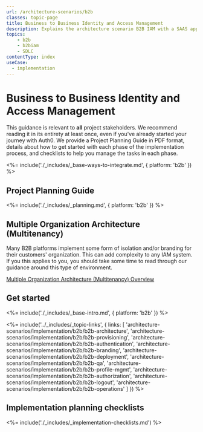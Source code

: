 ```yaml
---
url: /architecture-scenarios/b2b
classes: topic-page
title: Business to Business Identity and Access Management
description: Explains the architecture scenario B2B IAM with a SAAS application.
topics:
    - b2b
    - b2biam
    - SDLC
contentType: index
useCase:
  - implementation
---
```

<!-- markdownlint-disable MD041 MD002 -->
<div class="topic-page-header">
  <div data-name="example" class="topic-page-badge"></div>
  <h1>Business to Business Identity and Access Management</h1>
  <p>
  This guidance is relevant to <b>all</b> project stakeholders. We recommend reading it in its entirety at least once, even if you've already started your journey with Auth0. We provide a Project Planning Guide in PDF format, details about how to get started with each phase of the implementation process, and checklists to help you manage the tasks in each phase.
  </p>
</div>

<%= include('./_includes/_base-ways-to-integrate.md', { platform: 'b2b' }) %>

## Project Planning Guide

<%= include('./_includes/_planning.md', { platform: 'b2b' }) %>

## Multiple Organization Architecture (Multitenancy)

Many B2B platforms implement some form of isolation and/or branding for their customers' organization.  This can add complexity to any IAM system.  If you this applies to you, you should take some time to read through our guidance around this type of environment.

<a data-trackOutbound href="/media/articles/architecture-scenarios/planning/Multiple-Organization-Architecture-Multitenancy-Overview.pdf">Multiple Organization Architecture (Multitenancy) Overview</a>

## Get started

<%= include('./_includes/_base-intro.md', { platform: 'b2b' }) %>

<%= include('../_includes/_topic-links', { links: [
  'architecture-scenarios/implementation/b2b/b2b-architecture',
  'architecture-scenarios/implementation/b2b/b2b-provisioning',
  'architecture-scenarios/implementation/b2b/b2b-authentication',
  'architecture-scenarios/implementation/b2b/b2b-branding',
  'architecture-scenarios/implementation/b2b/b2b-deployment',
  'architecture-scenarios/implementation/b2b/b2b-qa',
  'architecture-scenarios/implementation/b2b/b2b-profile-mgmt',
  'architecture-scenarios/implementation/b2b/b2b-authorization',
  'architecture-scenarios/implementation/b2b/b2b-logout',
  'architecture-scenarios/implementation/b2b/b2b-operations'
] }) %>

## Implementation planning checklists

<%= include('./_includes/_implementation-checklists.md') %>
